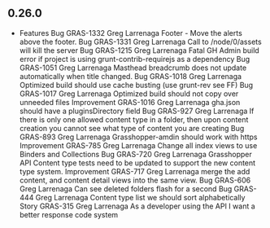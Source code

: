 ## 0.26.0

* Features
    Bug	GRAS-1332 Greg Larrenaga Footer - Move the alerts above the footer.
    Bug	GRAS-1331 Greg Larrenaga Call to /node/0/assets will kill the server
    Bug	GRAS-1215 Greg Larrenaga Fatal GH Admin build error if project is using grunt-contrib-requirejs as a dependency
    Bug	GRAS-1051 Greg Larrenaga Masthead breadcrumb does not update automatically when title changed.
    Bug	GRAS-1018 Greg Larrenaga Optimized build should use cache busting (use grunt-rev see FF)
    Bug	GRAS-1017 Greg Larrenaga Optimized build should not copy over unneeded files
    Improvement	GRAS-1016 Greg Larrenaga gha.json should have a pluginsDirectory field
    Bug	GRAS-927 Greg Larrenaga If there is only one allowed content type in a folder, then upon content creation you cannot see what type of content you are creating
    Bug	GRAS-893 Greg Larrenaga Grasshopper-amdin should work with https
    Improvement	GRAS-785 Greg Larrenaga Change all index views to use Binders and Collections
    Bug	GRAS-720 Greg Larrenaga Grasshopper API Content type tests need to be updated to support the new content type system.
    Improvement	GRAS-717 Greg Larrenaga merge the add content, and content detail views into the same view.
    Bug	GRAS-606 Greg Larrenaga	Can see deleted folders flash for a second
    Bug	GRAS-444 Greg Larrenaga	Content type list we should sort alphabetically
    Story GRAS-315 Greg Larrenaga	As a developer using the API I want a better response code system